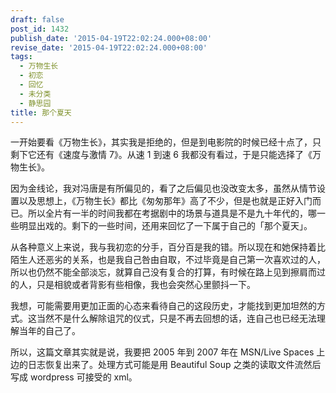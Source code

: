 ```yaml
---
draft: false
post_id: 1432
publish_date: '2015-04-19T22:02:24.000+08:00'
revise_date: '2015-04-19T22:02:24.000+08:00'
tags:
  - 万物生长
  - 初恋
  - 回忆
  - 未分类
  - 静思园
title: 那个夏天
---
```


一开始要看《万物生长》，其实我是拒绝的，但是到电影院的时候已经十点了，只剩下它还有《速度与激情 7》。从速 1 到速 6 我都没有看过，于是只能选择了《万物生长》。

因为金线论，我对冯唐是有所偏见的，看了之后偏见也没改变太多，虽然从情节设置以及思想上，《万物生长》都比《匆匆那年》高了不少，但是也就是正好入门而已。所以全片有一半的时间我都在考据剧中的场景与道具是不是九十年代的，哪一些明显出戏的。剩下的一些时间，还用来回忆了一下属于自己的「那个夏天」。

从各种意义上来说，我与我初恋的分手，百分百是我的错。所以现在和她保持着比陌生人还恶劣的关系，也是我自己咎由自取，不过毕竟是自己第一次喜欢过的人，所以也仍然不能全部淡忘，就算自己没有复合的打算，有时候在路上见到擦肩而过的人，只是相貌或者背影有些相像，我也会突然心里颤抖一下。

我想，可能需要用更加正面的心态来看待自己的这段历史，才能找到更加坦然的方式。这当然不是什么解除诅咒的仪式，只是不再去回想的话，连自己也已经无法理解当年的自己了。

所以，这篇文章其实就是说，我要把 2005 年到 2007 年在 MSN/Live Spaces 上边的日志恢复出来了。处理方式可能是用 Beautiful Soup 之类的读取文件流然后写成 wordpress 可接受的 xml。
